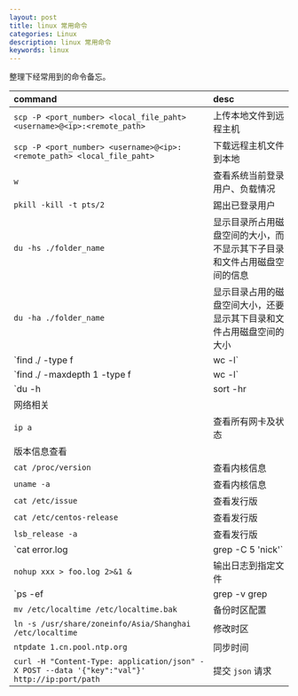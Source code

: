 ```yaml
---
layout: post
title: linux 常用命令
categories: Linux
description: linux 常用命令
keywords: linux
---
```


整理下经常用到的命令备忘。

| command                         | desc |
|:--------------------------------|:------------|
| `scp -P <port_number> <local_file_paht> <username>@<ip>:<remote_path>`| 上传本地文件到远程主机 |
| `scp -P <port_number> <username>@<ip>:<remote_path> <local_file_paht>`| 下载远程主机文件到本地 |
| `w`                      | 查看系统当前登录用户、负载情况              |
| `pkill -kill -t pts/2`  | 踢出已登录用户 |
| `du -hs ./folder_name`  | 显示目录所占用磁盘空间的大小，而不显示其下子目录和文件占用磁盘空间的信息 |
| `du -ha ./folder_name`  | 显示目录占用的磁盘空间大小，还要显示其下目录和文件占用磁盘空间的大小 |
| `find ./ -type f|wc -l` | 显示目录以及子目录文件数量 |
| `find ./ -maxdepth 1 -type f|wc -l` | 只想查找当前目录的文件数量 |
| `du -h |sort -hr|head -20` | 按大小排序当前路径文件大小 |
| 网络相关 | |
| `ip a` | 查看所有网卡及状态 |
| 版本信息查看||
| `cat /proc/version` | 查看内核信息 |
| `uname -a` | 查看内核信息 |
| `cat /etc/issue` | 查看发行版 |
| `cat /etc/centos-release` | 查看发行版 |
| `lsb_release -a` | 查看发行版 |
| `cat error.log | grep -C 5 'nick'`| grep 查看日志|
| `nohup xxx > foo.log 2>&1 &` | 输出日志到指定文件 |
| `ps -ef |grep -v grep|grep tomcat |awk '{print $2}'|xargs kill -9` | 杀进程 |
| `mv /etc/localtime /etc/localtime.bak` | 备份时区配置 |
| `ln -s /usr/share/zoneinfo/Asia/Shanghai  /etc/localtime` | 修改时区 |
| `ntpdate 1.cn.pool.ntp.org` | 同步时间 |
| `curl -H "Content-Type: application/json" -X POST --data '{"key":"val"}' http://ip:port/path` | 提交 `json` 请求 |
